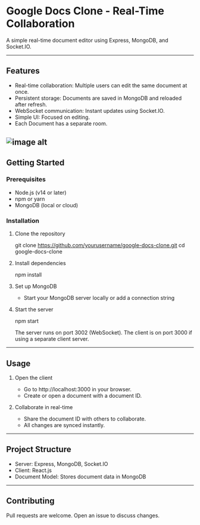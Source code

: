 # Google Docs Clone - Real-Time Collaboration

A simple real-time document editor using  Express, MongoDB, and Socket.IO.

---

## Features

- Real-time collaboration: Multiple users can edit the same document at once.
- Persistent storage: Documents are saved in MongoDB and reloaded after refresh.
- WebSocket communication: Instant updates using Socket.IO.
- Simple UI: Focused on editing.
- Each Document has a separate room.

  

![image alt](https://github.com/user-attachments/assets/03595834-e0c1-4e41-b2fc-dfa131347557)
---

## Getting Started

### Prerequisites

- Node.js (v14 or later)
- npm or yarn
- MongoDB (local or cloud)

### Installation

1. Clone the repository

   git clone https://github.com/yourusername/google-docs-clone.git
   cd google-docs-clone

2. Install dependencies

   npm install

3. Set up MongoDB

   - Start your MongoDB server locally or add a connection string


4. Start the server

   npm start

   The server runs on port 3002 (WebSocket). The client is on port 3000 if using a separate client server.

---

## Usage

1. Open the client

   - Go to http://localhost:3000 in your browser.
   - Create or open a document with a document ID.

2. Collaborate in real-time

   - Share the document ID with others to collaborate.
   - All changes are synced instantly.

---

## Project Structure

- Server:  Express, MongoDB, Socket.IO
- Client: React.js
- Document Model: Stores document data in MongoDB

---

## Contributing

Pull requests are welcome. Open an issue to discuss changes.


